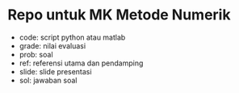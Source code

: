 # Repo untuk MK Metode Numerik

- code: script python atau matlab
- grade: nilai evaluasi
- prob: soal
- ref: referensi utama dan pendamping
- slide: slide presentasi
- sol: jawaban soal
